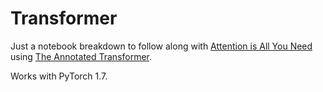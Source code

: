 # Transformer

Just a notebook breakdown to follow along with [Attention is All You Need](https://arxiv.org/abs/1706.03762) using [The Annotated Transformer](https://nlp.seas.harvard.edu/2018/04/03/attention.html).

Works with PyTorch 1.7.
